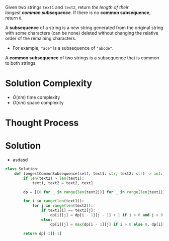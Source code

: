 Given two strings `text1` and `text2`, return _the length of their longest **common subsequence**._ If there is no **common subsequence**, return `0`.

A **subsequence** of a string is a new string generated from the original string with some characters (can be none) deleted without changing the relative order of the remaining characters.

- For example, `"ace"` is a subsequence of `"abcde"`.

A **common subsequence** of two strings is a subsequence that is common to both strings.
# Solution Complexity
- $O(nm)$ time complexity
- $O(nm)$ space complexity
# Thought Process
# Solution
- asdasd
```Python
class Solution:
	def longestCommonSubsequence(self, text1: str, text2: str) -> int:
		if len(text2) > len(text1):
			text1, text2 = text2, text1

		dp = [[0 for _ in range(len(text2))] for _ in range(len(text1))]

		for i in range(len(text1)):
			for j in range(len(text2)):
				if text1[i] == text2[j]:
					dp[i][j] = dp[i - 1][j - 1] + 1 if i > 0 and j > 0 else 1
				else:
					dp[i][j] = max(dp[i - 1][j] if i > 0 else 0, dp[i][j - 1] if j > 0 else 0)

		return dp[-1][-1]
```